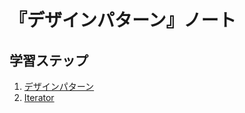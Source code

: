 # 『デザインパターン』ノート


## 学習ステップ

1. [デザインパターン](./chapters/design_pattern.md)
1. [Iterator](./_/chapters/iterator.md)
